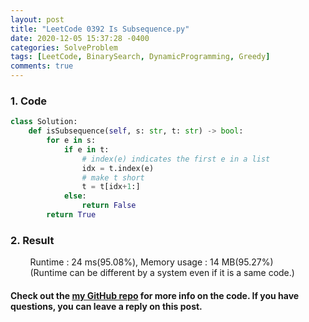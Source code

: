 ```yaml
---
layout: post
title: "LeetCode 0392 Is Subsequence.py"
date: 2020-12-05 15:37:28 -0400
categories: SolveProblem
tags: [LeetCode, BinarySearch, DynamicProgramming, Greedy]
comments: true
---
```


### 1. Code
```python
class Solution:
    def isSubsequence(self, s: str, t: str) -> bool:
        for e in s:
            if e in t:
                # index(e) indicates the first e in a list
                idx = t.index(e)
                # make t short
                t = t[idx+1:]
            else:
                return False
        return True
```

### 2. Result
&nbsp;&nbsp;&nbsp;&nbsp;&nbsp;&nbsp;&nbsp;&nbsp;Runtime : 24 ms(95.08%), Memory usage : 14 MB(95.27%)  
&nbsp;&nbsp;&nbsp;&nbsp;&nbsp;&nbsp;&nbsp;&nbsp;(Runtime can be different by a system even if it is a same code.)

#### Check out the [my GitHub repo][hyuk-gh] for more info on the code. If you have questions, you can leave a reply on this post.
[hyuk-gh]: https://github.com/dlgur1994/StudyAlgorithms

